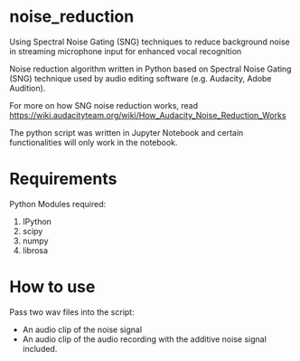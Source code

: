 # noise_reduction
Using Spectral Noise Gating (SNG) techniques to reduce background noise in streaming microphone input for enhanced vocal recognition

Noise reduction algorithm written in Python based on Spectral Noise Gating (SNG) technique used by audio editing software (e.g. Audacity, Adobe Audition).

For more on how SNG noise reduction works, read https://wiki.audacityteam.org/wiki/How_Audacity_Noise_Reduction_Works

The python script was written in Jupyter Notebook and certain functionalities will only work in the notebook.

# Requirements
Python Modules required:
1. IPython
2. scipy
3. numpy
4. librosa

# How to use
Pass two wav files into the script:
* An audio clip of the noise signal
* An audio clip of the audio recording with the additive noise signal included.
